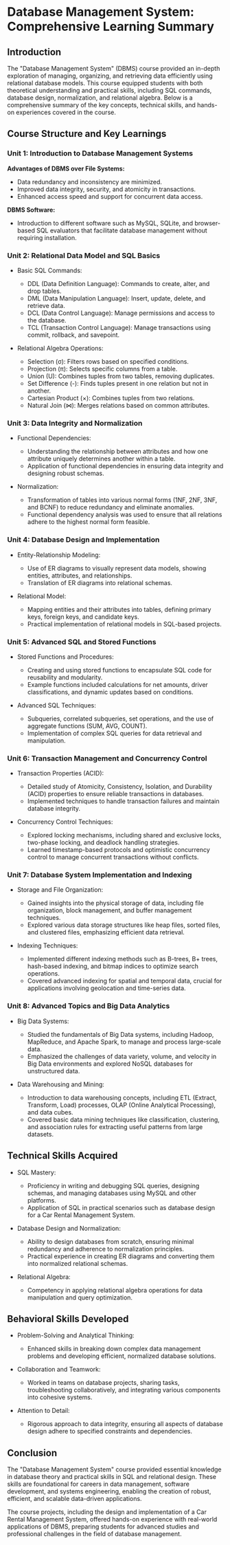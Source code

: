 # Database Management System: Comprehensive Learning Summary
## Introduction
The "Database Management System" (DBMS) course provided an in-depth exploration of managing, organizing, and retrieving data efficiently using relational database models. This course equipped students with both theoretical understanding and practical skills, including SQL commands, database design, normalization, and relational algebra. Below is a comprehensive summary of the key concepts, technical skills, and hands-on experiences covered in the course.

## Course Structure and Key Learnings
### Unit 1: Introduction to Database Management Systems
**Advantages of DBMS over File Systems:**
- Data redundancy and inconsistency are minimized.
- Improved data integrity, security, and atomicity in transactions.
- Enhanced access speed and support for concurrent data access.

**DBMS Software:**
- Introduction to different software such as MySQL, SQLite, and browser-based SQL evaluators that facilitate database management without requiring installation.

### Unit 2: Relational Data Model and SQL Basics
- Basic SQL Commands:
  - DDL (Data Definition Language): Commands to create, alter, and drop tables.
  - DML (Data Manipulation Language): Insert, update, delete, and retrieve data.
  - DCL (Data Control Language): Manage permissions and access to the database.
  - TCL (Transaction Control Language): Manage transactions using commit, rollback, and savepoint.

- Relational Algebra Operations:
  - Selection (σ): Filters rows based on specified conditions.
  - Projection (π): Selects specific columns from a table.
  - Union (U): Combines tuples from two tables, removing duplicates.
  - Set Difference (-): Finds tuples present in one relation but not in another.
  - Cartesian Product (×): Combines tuples from two relations.
  - Natural Join (⋈): Merges relations based on common attributes.

### Unit 3: Data Integrity and Normalization
- Functional Dependencies:
  - Understanding the relationship between attributes and how one attribute uniquely determines another within a table.
  - Application of functional dependencies in ensuring data integrity and designing robust schemas.

- Normalization:
  - Transformation of tables into various normal forms (1NF, 2NF, 3NF, and BCNF) to reduce redundancy and eliminate anomalies.
  - Functional dependency analysis was used to ensure that all relations adhere to the highest normal form feasible.

### Unit 4: Database Design and Implementation
- Entity-Relationship Modeling:
  - Use of ER diagrams to visually represent data models, showing entities, attributes, and relationships.
  - Translation of ER diagrams into relational schemas.

- Relational Model:
  - Mapping entities and their attributes into tables, defining primary keys, foreign keys, and candidate keys.
  - Practical implementation of relational models in SQL-based projects.

### Unit 5: Advanced SQL and Stored Functions
- Stored Functions and Procedures:
  - Creating and using stored functions to encapsulate SQL code for reusability and modularity.
  - Example functions included calculations for net amounts, driver classifications, and dynamic updates based on conditions.

- Advanced SQL Techniques:
  - Subqueries, correlated subqueries, set operations, and the use of aggregate functions (SUM, AVG, COUNT).
  - Implementation of complex SQL queries for data retrieval and manipulation.

### Unit 6: Transaction Management and Concurrency Control
- Transaction Properties (ACID):
  - Detailed study of Atomicity, Consistency, Isolation, and Durability (ACID) properties to ensure reliable transactions in databases.
  - Implemented techniques to handle transaction failures and maintain database integrity.

- Concurrency Control Techniques:
  - Explored locking mechanisms, including shared and exclusive locks, two-phase locking, and deadlock handling strategies.
  - Learned timestamp-based protocols and optimistic concurrency control to manage concurrent transactions without conflicts.

### Unit 7: Database System Implementation and Indexing
- Storage and File Organization:
  - Gained insights into the physical storage of data, including file organization, block management, and buffer management techniques.
  - Explored various data storage structures like heap files, sorted files, and clustered files, emphasizing efficient data retrieval.

- Indexing Techniques:
  - Implemented different indexing methods such as B-trees, B+ trees, hash-based indexing, and bitmap indices to optimize search operations.
  - Covered advanced indexing for spatial and temporal data, crucial for applications involving geolocation and time-series data.

### Unit 8: Advanced Topics and Big Data Analytics
- Big Data Systems:
  - Studied the fundamentals of Big Data systems, including Hadoop, MapReduce, and Apache Spark, to manage and process large-scale data.
  - Emphasized the challenges of data variety, volume, and velocity in Big Data environments and explored NoSQL databases for unstructured data.

- Data Warehousing and Mining:
  - Introduction to data warehousing concepts, including ETL (Extract, Transform, Load) processes, OLAP (Online Analytical Processing), and data cubes.
  - Covered basic data mining techniques like classification, clustering, and association rules for extracting useful patterns from large datasets.

## Technical Skills Acquired
- SQL Mastery:
  - Proficiency in writing and debugging SQL queries, designing schemas, and managing databases using MySQL and other platforms.
  - Application of SQL in practical scenarios such as database design for a Car Rental Management System.

- Database Design and Normalization:
  - Ability to design databases from scratch, ensuring minimal redundancy and adherence to normalization principles.
  - Practical experience in creating ER diagrams and converting them into normalized relational schemas.

- Relational Algebra:
  - Competency in applying relational algebra operations for data manipulation and query optimization.

## Behavioral Skills Developed
- Problem-Solving and Analytical Thinking:
  - Enhanced skills in breaking down complex data management problems and developing efficient, normalized database solutions.

- Collaboration and Teamwork:
  - Worked in teams on database projects, sharing tasks, troubleshooting collaboratively, and integrating various components into cohesive systems.

- Attention to Detail:
  - Rigorous approach to data integrity, ensuring all aspects of database design adhere to specified constraints and dependencies.

## Conclusion
The "Database Management System" course provided essential knowledge in database theory and practical skills in SQL and relational design. These skills are foundational for careers in data management, software development, and systems engineering, enabling the creation of robust, efficient, and scalable data-driven applications.

The course projects, including the design and implementation of a Car Rental Management System, offered hands-on experience with real-world applications of DBMS, preparing students for advanced studies and professional challenges in the field of database management.
